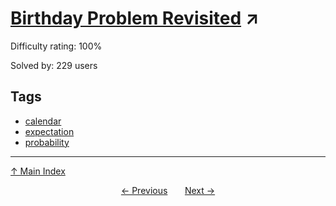 # [Birthday Problem Revisited](https://projecteuler.net/problem=584) ↗️

Difficulty rating: 100%

Solved by: 229 users
## Tags

- [calendar](../tags/calendar.md)
- [expectation](../tags/expectation.md)
- [probability](../tags/probability.md)



---

[↑ Main Index](../README.md)


<div align=center><a href='583.md'>← Previous</a> &nbsp;&nbsp; &nbsp;&nbsp;  <a href='585.md'>Next →</a></div>
